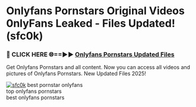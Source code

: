 # Onlyfans Pornstars Original Videos 0nlyFans Leaked - Files Updated! (sfc0k)

<h3>🔴 CLICK HERE 🌐==►► <a href="https://tinyurl.com/x26r9saj" rel="nofollow">Onlyfans Pornstars Updated Files</a></h3>

Get Onlyfans Pornstars and all content. Now you can access all videos and pictures of Onlyfans Pornstars. New Updated Files 2025!

[![sfc0k](https://i.imgur.com/LkgZPqh.gif)](https://tinyurl.com/x26r9saj)
best pornstar onlyfans<br>
top onlyfans pornstars<br>
best onlyfans pornstars